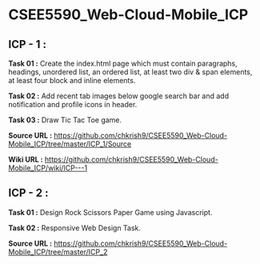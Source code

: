 # CSEE5590_Web-Cloud-Mobile_ICP

## ICP - 1 :

**Task 01 :** Create the index.html page which must contain paragraphs, headings, unordered list, an ordered list, at least two div & span elements, at least four block and inline elements.

**Task 02 :**  Add recent tab images below google search bar and add notification and profile icons in header.

**Task 03 :** Draw Tic Tac Toe game.

**Source URL :** https://github.com/chkrish9/CSEE5590_Web-Cloud-Mobile_ICP/tree/master/ICP_1/Source

**Wiki URL :** https://github.com/chkrish9/CSEE5590_Web-Cloud-Mobile_ICP/wiki/ICP---1

## ICP - 2 :

**Task 01 :** Design Rock Scissors Paper Game using Javascript.

**Task 02 :** Responsive Web Design Task.

**Source URL :** https://github.com/chkrish9/CSEE5590_Web-Cloud-Mobile_ICP/tree/master/ICP_2
